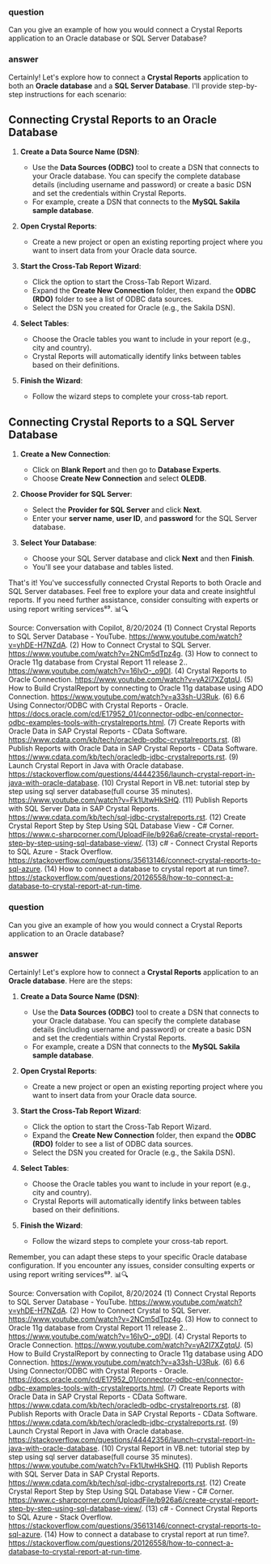 ### question

Can you give an example of how you would connect a Crystal Reports application to an Oracle database or SQL Server Database?

### answer

Certainly! Let's explore how to connect a **Crystal Reports** application to both an **Oracle database** and a **SQL Server Database**. I'll provide step-by-step instructions for each scenario:

## Connecting Crystal Reports to an Oracle Database

1. **Create a Data Source Name (DSN)**:

   - Use the **Data Sources (ODBC)** tool to create a DSN that connects to your Oracle database. You can specify the complete database details (including username and password) or create a basic DSN and set the credentials within Crystal Reports.
   - For example, create a DSN that connects to the **MySQL Sakila sample database**.

2. **Open Crystal Reports**:

   - Create a new project or open an existing reporting project where you want to insert data from your Oracle data source.

3. **Start the Cross-Tab Report Wizard**:

   - Click the option to start the Cross-Tab Report Wizard.
   - Expand the **Create New Connection** folder, then expand the **ODBC (RDO)** folder to see a list of ODBC data sources.
   - Select the DSN you created for Oracle (e.g., the Sakila DSN).

4. **Select Tables**:

   - Choose the Oracle tables you want to include in your report (e.g., city and country).
   - Crystal Reports will automatically identify links between tables based on their definitions.

5. **Finish the Wizard**:
   - Follow the wizard steps to complete your cross-tab report.

## Connecting Crystal Reports to a SQL Server Database

1. **Create a New Connection**:

   - Click on **Blank Report** and then go to **Database Experts**.
   - Choose **Create New Connection** and select **OLEDB**.

2. **Choose Provider for SQL Server**:

   - Select the **Provider for SQL Server** and click **Next**.
   - Enter your **server name**, **user ID**, and **password** for the SQL Server database.

3. **Select Your Database**:
   - Choose your SQL Server database and click **Next** and then **Finish**.
   - You'll see your database and tables listed.

That's it! You've successfully connected Crystal Reports to both Oracle and SQL Server databases. Feel free to explore your data and create insightful reports. If you need further assistance, consider consulting with experts or using report writing services⁸⁹. 📊🔍

Source: Conversation with Copilot, 8/20/2024
(1) Connect Crystal Reports to SQL Server Database - YouTube. https://www.youtube.com/watch?v=yhDE-H7NZdA.
(2) How to Connect Crystal to SQL Server. https://www.youtube.com/watch?v=2NCm5dTpz4g.
(3) How to connect to Oracle 11g database from Crystal Report 11 release 2.. https://www.youtube.com/watch?v=16IvO-_o9DI.
(4) Crystal Reports to Oracle Connection. https://www.youtube.com/watch?v=yA2I7XZgtqU.
(5) How to Build CrystalReport by connecting to Oracle 11g database using ADO Connection. https://www.youtube.com/watch?v=a33sh-U3Ruk.
(6) 6.6 Using Connector/ODBC with Crystal Reports - Oracle. https://docs.oracle.com/cd/E17952_01/connector-odbc-en/connector-odbc-examples-tools-with-crystalreports.html.
(7) Create Reports with Oracle Data in SAP Crystal Reports - CData Software. https://www.cdata.com/kb/tech/oracledb-odbc-crystalreports.rst.
(8) Publish Reports with Oracle Data in SAP Crystal Reports - CData Software. https://www.cdata.com/kb/tech/oracledb-jdbc-crystalreports.rst.
(9) Launch Crystal Report in Java with Oracle database. https://stackoverflow.com/questions/44442356/launch-crystal-report-in-java-with-oracle-database.
(10) Crystal Report in VB.net: tutorial step by step using sql server database(full course 35 minutes). https://www.youtube.com/watch?v=Fk1UtwHkSHQ.
(11) Publish Reports with SQL Server Data in SAP Crystal Reports. https://www.cdata.com/kb/tech/sql-jdbc-crystalreports.rst.
(12) Create Crystal Report Step by Step Using SQL Database View - C# Corner. https://www.c-sharpcorner.com/UploadFile/b926a6/create-crystal-report-step-by-step-using-sql-database-view/.
(13) c# - Connect Crystal Reports to SQL Azure - Stack Overflow. https://stackoverflow.com/questions/35613146/connect-crystal-reports-to-sql-azure.
(14) How to connect a database to crystal report at run time?. https://stackoverflow.com/questions/20126558/how-to-connect-a-database-to-crystal-report-at-run-time.

### question

Can you give an example of how you would connect a Crystal Reports application to an Oracle database?

### answer

Certainly! Let's explore how to connect a **Crystal Reports** application to an **Oracle database**. Here are the steps:

1. **Create a Data Source Name (DSN)**:

   - Use the **Data Sources (ODBC)** tool to create a DSN that connects to your Oracle database. You can specify the complete database details (including username and password) or create a basic DSN and set the credentials within Crystal Reports.
   - For example, create a DSN that connects to the **MySQL Sakila sample database**.

2. **Open Crystal Reports**:

   - Create a new project or open an existing reporting project where you want to insert data from your Oracle data source.

3. **Start the Cross-Tab Report Wizard**:

   - Click the option to start the Cross-Tab Report Wizard.
   - Expand the **Create New Connection** folder, then expand the **ODBC (RDO)** folder to see a list of ODBC data sources.
   - Select the DSN you created for Oracle (e.g., the Sakila DSN).

4. **Select Tables**:

   - Choose the Oracle tables you want to include in your report (e.g., city and country).
   - Crystal Reports will automatically identify links between tables based on their definitions.

5. **Finish the Wizard**:
   - Follow the wizard steps to complete your cross-tab report.

Remember, you can adapt these steps to your specific Oracle database configuration. If you encounter any issues, consider consulting experts or using report writing services⁸⁹. 📊🔍

Source: Conversation with Copilot, 8/20/2024
(1) Connect Crystal Reports to SQL Server Database - YouTube. https://www.youtube.com/watch?v=yhDE-H7NZdA.
(2) How to Connect Crystal to SQL Server. https://www.youtube.com/watch?v=2NCm5dTpz4g.
(3) How to connect to Oracle 11g database from Crystal Report 11 release 2.. https://www.youtube.com/watch?v=16IvO-_o9DI.
(4) Crystal Reports to Oracle Connection. https://www.youtube.com/watch?v=yA2I7XZgtqU.
(5) How to Build CrystalReport by connecting to Oracle 11g database using ADO Connection. https://www.youtube.com/watch?v=a33sh-U3Ruk.
(6) 6.6 Using Connector/ODBC with Crystal Reports - Oracle. https://docs.oracle.com/cd/E17952_01/connector-odbc-en/connector-odbc-examples-tools-with-crystalreports.html.
(7) Create Reports with Oracle Data in SAP Crystal Reports - CData Software. https://www.cdata.com/kb/tech/oracledb-odbc-crystalreports.rst.
(8) Publish Reports with Oracle Data in SAP Crystal Reports - CData Software. https://www.cdata.com/kb/tech/oracledb-jdbc-crystalreports.rst.
(9) Launch Crystal Report in Java with Oracle database. https://stackoverflow.com/questions/44442356/launch-crystal-report-in-java-with-oracle-database.
(10) Crystal Report in VB.net: tutorial step by step using sql server database(full course 35 minutes). https://www.youtube.com/watch?v=Fk1UtwHkSHQ.
(11) Publish Reports with SQL Server Data in SAP Crystal Reports. https://www.cdata.com/kb/tech/sql-jdbc-crystalreports.rst.
(12) Create Crystal Report Step by Step Using SQL Database View - C# Corner. https://www.c-sharpcorner.com/UploadFile/b926a6/create-crystal-report-step-by-step-using-sql-database-view/.
(13) c# - Connect Crystal Reports to SQL Azure - Stack Overflow. https://stackoverflow.com/questions/35613146/connect-crystal-reports-to-sql-azure.
(14) How to connect a database to crystal report at run time?. https://stackoverflow.com/questions/20126558/how-to-connect-a-database-to-crystal-report-at-run-time.

